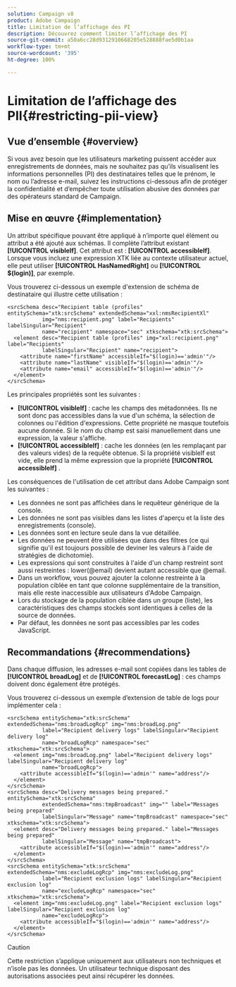 ```yaml
---
solution: Campaign v8
product: Adobe Campaign
title: Limitation de l’affichage des PI
description: Découvrez comment limiter l’affichage des PI
source-git-commit: a50a6cc28d9312910668205e528888fae5d0b1aa
workflow-type: tm+mt
source-wordcount: '395'
ht-degree: 100%

---
```


# Limitation de l’affichage des PII{#restricting-pii-view}

## Vue d’ensemble {#overview}

Si vous avez besoin que les utilisateurs marketing puissent accéder aux enregistrements de données, mais ne souhaitez pas qu’ils visualisent les informations personnelles (PI) des destinataires telles que le prénom, le nom ou l’adresse e-mail, suivez les instructions ci-dessous afin de protéger la confidentialité et d’empêcher toute utilisation abusive des données par des opérateurs standard de Campaign.

## Mise en œuvre {#implementation}

Un attribut spécifique pouvant être appliqué à n’importe quel élément ou attribut a été ajouté aux schémas. Il complète l’attribut existant **[!UICONTROL visibleIf]**. Cet attribut est : **[!UICONTROL accessibleIf]**. Lorsque vous incluez une expression XTK liée au contexte utilisateur actuel, elle peut utiliser **[!UICONTROL HasNamedRight]** ou **[!UICONTROL $(login)]**, par exemple.

Vous trouverez ci-dessous un exemple d&#39;extension de schéma de destinataire qui illustre cette utilisation :

```
<srcSchema desc="Recipient table (profiles" entitySchema="xtk:srcSchema" extendedSchema="xxl:nmsRecipientXl"
           img="nms:recipient.png" label="Recipients" labelSingular="Recipient"
           name="recipient" namespace="sec" xtkschema="xtk:srcSchema">
  <element desc="Recipient table (profiles" img="xxl:recipient.png" label="Recipients"
           labelSingular="Recipient" name="recipient">
    <attribute name="firstName" accessibleIf="$(login)=='admin'"/>
    <attribute name="lastName" visibleIf="$(login)=='admin'"/>
    <attribute name="email" accessibleIf="$(login)=='admin'"/>
  </element>
</srcSchema>
```

Les principales propriétés sont les suivantes :

* **[!UICONTROL visibleIf]** : cache les champs des métadonnées. Ils ne sont donc pas accessibles dans la vue d&#39;un schéma, la sélection de colonnes ou l&#39;édition d&#39;expressions. Cette propriété ne masque toutefois aucune donnée. Si le nom du champ est saisi manuellement dans une expression, la valeur s&#39;affiche.
* **[!UICONTROL accessibleIf]** : cache les données (en les remplaçant par des valeurs vides) de la requête obtenue. Si la propriété visibleIf est vide, elle prend la même expression que la propriété **[!UICONTROL accessibleIf]** .

Les conséquences de l&#39;utilisation de cet attribut dans Adobe Campaign sont les suivantes :

* Les données ne sont pas affichées dans le requêteur générique de la console.
* Les données ne sont pas visibles dans les listes d&#39;aperçu et la liste des enregistrements (console).
* Les données sont en lecture seule dans la vue détaillée.
* Les données ne peuvent être utilisées que dans des filtres (ce qui signifie qu&#39;il est toujours possible de deviner les valeurs à l&#39;aide de stratégies de dichotomie).
* Les expressions qui sont construites à l&#39;aide d&#39;un champ restreint sont aussi restreintes : lower(@email) devient autant accessible que @email.
* Dans un workflow, vous pouvez ajouter la colonne restreinte à la population ciblée en tant que colonne supplémentaire de la transition, mais elle reste inaccessible aux utilisateurs d&#39;Adobe Campaign.
* Lors du stockage de la population ciblée dans un groupe (liste), les caractéristiques des champs stockés sont identiques à celles de la source de données.
* Par défaut, les données ne sont pas accessibles par les codes JavaScript.

## Recommandations     {#recommendations}

Dans chaque diffusion, les adresses e-mail sont copiées dans les tables de **[!UICONTROL broadLog]** et de **[!UICONTROL forecastLog]** : ces champs doivent donc également être protégés.

Vous trouverez ci-dessous un exemple d’extension de table de logs pour implémenter cela :

```
<srcSchema entitySchema="xtk:srcSchema" extendedSchema="nms:broadLogRcp" img="nms:broadLog.png"
           label="Recipient delivery logs" labelSingular="Recipient delivery log"
           name="broadLogRcp" namespace="sec" xtkschema="xtk:srcSchema">
  <element img="nms:broadLog.png" label="Recipient delivery logs" labelSingular="Recipient delivery log"
           name="broadLogRcp">
    <attribute accessibleIf="$(login)=='admin'" name="address"/>
  </element>
</srcSchema>
<srcSchema desc="Delivery messages being prepared." entitySchema="xtk:srcSchema"
           extendedSchema="nms:tmpBroadcast" img="" label="Messages being prepared"
           labelSingular="Message" name="tmpBroadcast" namespace="sec" xtkschema="xtk:srcSchema">
  <element desc="Delivery messages being prepared." label="Messages being prepared"
           labelSingular="Message" name="tmpBroadcast">
    <attribute accessibleIf="$(login)=='admin'" name="address"/>
  </element>
</srcSchema>
<srcSchema entitySchema="xtk:srcSchema" extendedSchema="nms:excludeLogRcp" img="nms:excludeLog.png"
           label="Recipient exclusion logs" labelSingular="Recipient exclusion log"
           name="excludeLogRcp" namespace="sec" xtkschema="xtk:srcSchema">
  <element img="nms:excludeLog.png" label="Recipient exclusion logs" labelSingular="Recipient exclusion log"
           name="excludeLogRcp">
    <attribute accessibleIf="$(login)=='admin'" name="address"/>
  </element>
</srcSchema>
```

>[!CAUTION]
>
>Cette restriction s’applique uniquement aux utilisateurs non techniques et n’isole pas les données. Un utilisateur technique disposant des autorisations associées peut ainsi récupérer les données.
